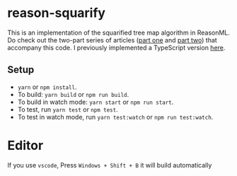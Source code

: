 # reason-squarify

This is an implementation of the squarified tree map algorithm in ReasonML.
Do check out the two-part series of articles ([part one](https://www.huy.dev/squarified-tree-map-reasonml-part-1-2019-03/) and [part two](https://www.huy.dev/squarified-tree-map-reasonml-part-2-2019-05/)) that accompany this code.
I previously implemented a TypeScript version [here](https://github.com/huy-nguyen/squarify).

## Setup

- `yarn` or `npm install`.
- To build: `yarn build` or `npm run build`.
- To build in watch mode: `yarn start` or `npm run start`.
- To test, run `yarn test` or `npm test`.
- To test in watch mode, run `yarn test:watch` or `npm run test:watch`.

# Editor
If you use `vscode`, Press `Windows + Shift + B` it will build automatically
